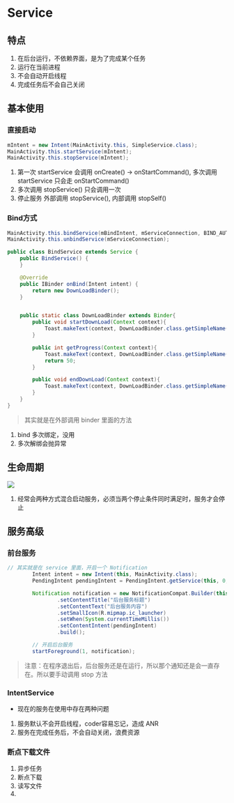 # Service

## 特点
1. 在后台运行，不依赖界面，是为了完成某个任务
2. 运行在当前进程
3. 不会自动开启线程
4. 完成任务后不会自己关闭

## 基本使用
### 直接启动

```java
mIntent = new Intent(MainActivity.this, SimpleService.class);
MainActivity.this.startService(mIntent);
MainActivity.this.stopService(mIntent);
```

1. 第一次 startService 会调用 onCreate() -> onStartCommand(),
多次调用 startService 只会走 onStartCommand()
2. 多次调用 stopService() 只会调用一次
3. 停止服务 外部调用 stopService(), 内部调用 stopSelf()

### Bind方式

```java
MainActivity.this.bindService(mBindIntent, mServiceConnection, BIND_AUTO_CREATE);
MainActivity.this.unbindService(mServiceConnection);

public class BindService extends Service {
    public BindService() {
    }

    @Override
    public IBinder onBind(Intent intent) {
        return new DownLoadBinder();
    }


    public static class DownLoadBinder extends Binder{
        public void startDownLoad(Context context){
            Toast.makeText(context, DownLoadBinder.class.getSimpleName()+"startDownLoad", Toast.LENGTH_SHORT).show();
        }

        public int getProgress(Context context){
            Toast.makeText(context, DownLoadBinder.class.getSimpleName()+"getProgress", Toast.LENGTH_SHORT).show();
            return 50;
        }

        public void endDownLoad(Context context){
            Toast.makeText(context, DownLoadBinder.class.getSimpleName()+"endDownLoad", Toast.LENGTH_SHORT).show();
        }
    }
}

```

> 其实就是在外部调用 binder 里面的方法
1. bind 多次绑定，没用
2. 多次解绑会抛异常

## 生命周期
![](https://developer.android.com/images/service_lifecycle.png)

1. 经常会两种方式混合启动服务，必须当两个停止条件同时满足时，服务才会停止



## 服务高级

### 前台服务
```java
// 其实就是在 service 里面，开启一个 Notification
        Intent intent = new Intent(this, MainActivity.class);
        PendingIntent pendingIntent = PendingIntent.getService(this, 0, intent, 0);

        Notification notification = new NotificationCompat.Builder(this)
                .setContentTitle("后台服务标题")
                .setContentText("后台服务内容")
                .setSmallIcon(R.mipmap.ic_launcher)
                .setWhen(System.currentTimeMillis())
                .setContentIntent(pendingIntent)
                .build();

        // 开启后台服务
        startForeground(1, notification);
```

> 注意：在程序退出后，后台服务还是在运行，所以那个通知还是会一直存在。所以要手动调用 stop 方法

### IntentService
- 现在的服务在使用中存在两种问题
1. 服务默认不会开启线程，coder容易忘记，造成 ANR
2. 服务在完成任务后，不会自动关闭，浪费资源

### 断点下载文件
1. 异步任务
2. 断点下载
3. 读写文件
4.
